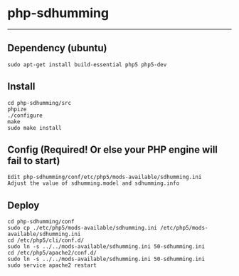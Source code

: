 # php-sdhumming

---
## Dependency (ubuntu)
	sudo apt-get install build-essential php5 php5-dev

## Install
	cd php-sdhumming/src
	phpize
	./configure
	make
	sudo make install

## Config (Required! Or else your PHP engine will fail to start)
	Edit php-sdhumming/conf/etc/php5/mods-available/sdhumming.ini
	Adjust the value of sdhumming.model and sdhumming.info

## Deploy
	cd php-sdhumming/conf
	sudo cp ./etc/php5/mods-available/sdhumming.ini /etc/php5/mods-available/sdhumming.ini 
	cd /etc/php5/cli/conf.d/
	sudo ln -s ../../mods-available/sdhumming.ini 50-sdhumming.ini 
	cd /etc/php5/apache2/conf.d/
	sudo ln -s ../../mods-available/sdhumming.ini 50-sdhumming.ini
	sudo service apache2 restart
